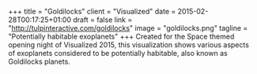 +++
title = "Goldilocks"
client = "Visualized"
date = 2015-02-28T00:17:25+01:00
draft = false
link = "http://tulpinteractive.com/goldilocks"
image = "goldilocks.png"
tagline = "Potentially habitable exoplanets"
+++
Created for the Space themed opening night of Visualized 2015, this visualization shows various aspects of exoplanets considered to be potentially habitable, also known as Goldilocks planets.
